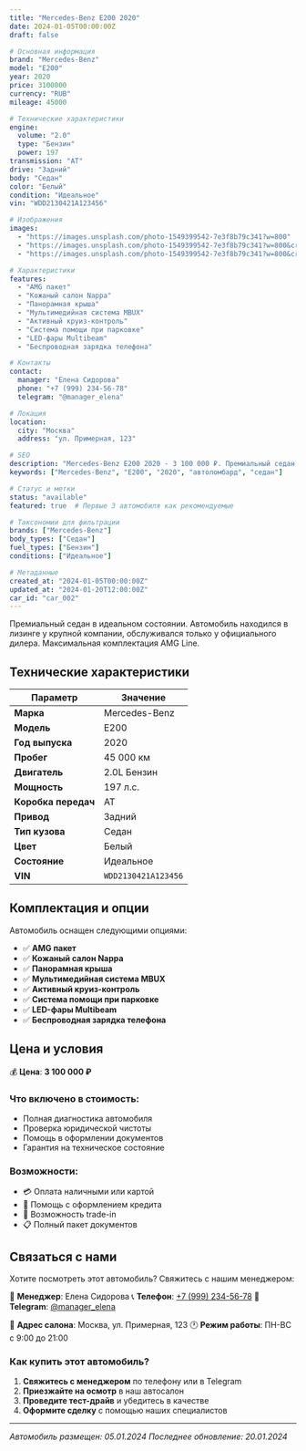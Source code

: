 ```yaml
---
title: "Mercedes-Benz E200 2020"
date: 2024-01-05T00:00:00Z
draft: false

# Основная информация
brand: "Mercedes-Benz"
model: "E200"
year: 2020
price: 3100000
currency: "RUB"
mileage: 45000

# Технические характеристики
engine:
  volume: "2.0"
  type: "Бензин"
  power: 197
transmission: "AT"
drive: "Задний"
body: "Седан"
color: "Белый"
condition: "Идеальное"
vin: "WDD2130421A123456"

# Изображения
images:
  - "https://images.unsplash.com/photo-1549399542-7e3f8b79c341?w=800"
  - "https://images.unsplash.com/photo-1549399542-7e3f8b79c341?w=800&crop=focalpoint&fp-x=0.3"
  - "https://images.unsplash.com/photo-1549399542-7e3f8b79c341?w=800&crop=focalpoint&fp-x=0.7"

# Характеристики
features:
  - "AMG пакет"
  - "Кожаный салон Nappa"
  - "Панорамная крыша"
  - "Мультимедийная система MBUX"
  - "Активный круиз-контроль"
  - "Система помощи при парковке"
  - "LED-фары Multibeam"
  - "Беспроводная зарядка телефона"

# Контакты
contact:
  manager: "Елена Сидорова"
  phone: "+7 (999) 234-56-78"
  telegram: "@manager_elena"

# Локация
location:
  city: "Москва"
  address: "ул. Примерная, 123"

# SEO
description: "Mercedes-Benz E200 2020 - 3 100 000 ₽. Премиальный седан в идеальном состоянии. Автомобиль находился в лизинге у крупной компании, обслужив..."
keywords: ["Mercedes-Benz", "E200", "2020", "автоломбард", "седан"]

# Статус и метки
status: "available"
featured: true  # Первые 3 автомобиля как рекомендуемые

# Таксономии для фильтрации
brands: ["Mercedes-Benz"]
body_types: ["Седан"]
fuel_types: ["Бензин"]
conditions: ["Идеальное"]

# Метаданные
created_at: "2024-01-05T00:00:00Z"
updated_at: "2024-01-20T12:00:00Z"
car_id: "car_002"
---
```

Премиальный седан в идеальном состоянии. Автомобиль находился в лизинге у крупной компании, обслуживался только у официального дилера. Максимальная комплектация AMG Line.

## Технические характеристики

| Параметр | Значение |
|----------|----------|
| **Марка** | Mercedes-Benz |
| **Модель** | E200 |
| **Год выпуска** | 2020 |
| **Пробег** | 45 000 км |
| **Двигатель** | 2.0L Бензин |
| **Мощность** | 197 л.с. |
| **Коробка передач** | AT |
| **Привод** | Задний |
| **Тип кузова** | Седан |
| **Цвет** | Белый |
| **Состояние** | Идеальное |
| **VIN** | `WDD2130421A123456` |

## Комплектация и опции

Автомобиль оснащен следующими опциями:

- ✅ **AMG пакет**
- ✅ **Кожаный салон Nappa**
- ✅ **Панорамная крыша**
- ✅ **Мультимедийная система MBUX**
- ✅ **Активный круиз-контроль**
- ✅ **Система помощи при парковке**
- ✅ **LED-фары Multibeam**
- ✅ **Беспроводная зарядка телефона**


## Цена и условия

💰 **Цена**: **3 100 000 ₽**

### Что включено в стоимость:
- Полная диагностика автомобиля
- Проверка юридической чистоты
- Помощь в оформлении документов
- Гарантия на техническое состояние

### Возможности:
- 💳 Оплата наличными или картой
- 📄 Помощь с оформлением кредита
- 🚗 Возможность trade-in
- 📋 Полный пакет документов

## Связаться с нами

Хотите посмотреть этот автомобиль? Свяжитесь с нашим менеджером:

👤 **Менеджер**: Елена Сидорова
📞 **Телефон**: [+7 (999) 234-56-78](tel:+79992345678)
💬 **Telegram**: [@manager_elena](https://t.me/manager_elena)

📍 **Адрес салона**: Москва, ул. Примерная, 123
🕐 **Режим работы**: ПН-ВС с 9:00 до 21:00

### Как купить этот автомобиль?

1. **Свяжитесь с менеджером** по телефону или в Telegram
2. **Приезжайте на осмотр** в наш автосалон
3. **Проведите тест-драйв** и убедитесь в качестве
4. **Оформите сделку** с помощью наших специалистов

---

*Автомобиль размещен: 05.01.2024*
*Последнее обновление: 20.01.2024*
